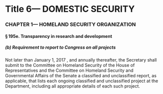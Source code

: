 
# Title 6— DOMESTIC SECURITY
### CHAPTER 1— HOMELAND SECURITY ORGANIZATION
#### § 195e. Transparency in research and development
##### (b) Requirement to report to Congress on all projects

Not later than January 1, 2017 , and annually thereafter, the Secretary shall submit to the Committee on Homeland Security of the House of Representatives and the Committee on Homeland Security and Governmental Affairs of the Senate a classified and unclassified report, as applicable, that lists each ongoing classified and unclassified project at the Department, including all appropriate details of each such project.

